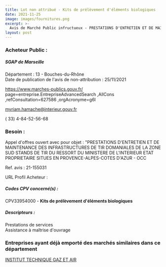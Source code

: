 ```yaml
---
title: Lot non attribué - Kits de prélèvement d'éléments biologiques
date: 2021-11-25
image: images/fournitures.png
excerpt: >-
  Avis de Marché Public infructueux - PRESTATIONS D'ENTRETIEN ET DE MAINTENANCE DES INFRASTRUCTURES DE TIR DOMANIALES DE LA ZONE SUD STANDS DE TIR DU RESSORT DU MINISTERE DE L'INTERIEUR ETAT PROPRIETAIRE SITUES AU SGAMI SUD
layout: post
---
```


### Acheteur Public :
##### SGAP de Marseille
Département : 13 - Bouches-du-Rhône<br/>
Date de publication de l'avis de non-attribution : 25/11/2021


https://www.marches-publics.gouv.fr/ page=entreprise.EntrepriseAdvancedSearch ,AllCons ,refConsultation=627586 ,orgAcronyme=g6l

myriam.hamache@interieur.gouv.fr

( 33) 4-84-52-56-68
### Besoin :

Appel d'offres ouvert avec pour objet : "PRESTATIONS D'ENTRETIEN ET DE MAINTENANCE DES INFRASTRUCTURES DE TIR DOMANIALES DE LA ZONE SUD STANDS DE TIR DU RESSORT DU MINISTERE DE L'INTERIEUR ETAT PROPRIETAIRE SITUES EN PROVENCE-ALPES-COTES D'AZUR - OCC

Ref. avis : 21-155031

URL Profil Acheteur : 

##### Codes CPV concerné(s) :
CPV33954000 - **Kits de prélèvement d'éléments biologiques** <br/>

##### Descripteurs :
Prestations de services <br/>
Assistance à maîtrise d'ouvrage <br/>

### Entreprises ayant déjà emporté des marchés similaires dans ce département
<a href="/entreprise-554/siren-394082697">INSTITUT TECHNIQUE GAZ ET AIR</a><br/><br/>
